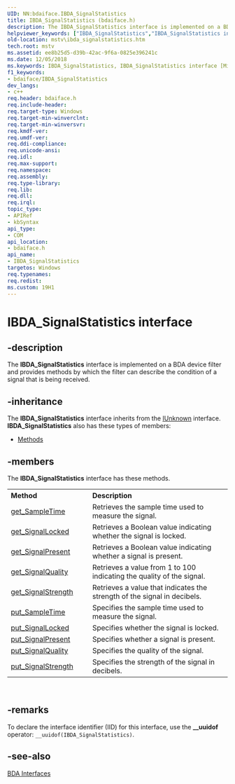 ```yaml
---
UID: NN:bdaiface.IBDA_SignalStatistics
title: IBDA_SignalStatistics (bdaiface.h)
description: The IBDA_SignalStatistics interface is implemented on a BDA device filter and provides methods by which the filter can describe the condition of a signal that is being received.
helpviewer_keywords: ["IBDA_SignalStatistics","IBDA_SignalStatistics interface [Microsoft TV Technologies]","IBDA_SignalStatistics interface [Microsoft TV Technologies]","described","IBDA_SignalStatisticsInterface","bdaiface/IBDA_SignalStatistics","mstv.ibda_signalstatistics"]
old-location: mstv\ibda_signalstatistics.htm
tech.root: mstv
ms.assetid: ee8b25d5-d39b-42ac-9f6a-0825e396241c
ms.date: 12/05/2018
ms.keywords: IBDA_SignalStatistics, IBDA_SignalStatistics interface [Microsoft TV Technologies], IBDA_SignalStatistics interface [Microsoft TV Technologies],described, IBDA_SignalStatisticsInterface, bdaiface/IBDA_SignalStatistics, mstv.ibda_signalstatistics
f1_keywords:
- bdaiface/IBDA_SignalStatistics
dev_langs:
- c++
req.header: bdaiface.h
req.include-header: 
req.target-type: Windows
req.target-min-winverclnt: 
req.target-min-winversvr: 
req.kmdf-ver: 
req.umdf-ver: 
req.ddi-compliance: 
req.unicode-ansi: 
req.idl: 
req.max-support: 
req.namespace: 
req.assembly: 
req.type-library: 
req.lib: 
req.dll: 
req.irql: 
topic_type:
- APIRef
- kbSyntax
api_type:
- COM
api_location:
- bdaiface.h
api_name:
- IBDA_SignalStatistics
targetos: Windows
req.typenames: 
req.redist: 
ms.custom: 19H1
---
```


# IBDA_SignalStatistics interface


## -description



The <b>IBDA_SignalStatistics</b> interface is implemented on a BDA device filter and provides methods by which the filter can describe the condition of a signal that is being received.




## -inheritance

The <b xmlns:loc="http://microsoft.com/wdcml/l10n">IBDA_SignalStatistics</b> interface inherits from the <a href="https://docs.microsoft.com/windows/desktop/api/unknwn/nn-unknwn-iunknown">IUnknown</a> interface. <b>IBDA_SignalStatistics</b> also has these types of members:
<ul>
<li><a href="https://docs.microsoft.com/">Methods</a></li>
</ul>

## -members

The <b>IBDA_SignalStatistics</b> interface has these methods.
<table class="members" id="memberListMethods">
<tr>
<th align="left" width="37%">Method</th>
<th align="left" width="63%">Description</th>
</tr>
<tr data="declared;">
<td align="left" width="37%">
<a href="https://docs.microsoft.com/windows/desktop/api/bdaiface/nf-bdaiface-ibda_signalstatistics-get_sampletime">get_SampleTime</a>
</td>
<td align="left" width="63%">
Retrieves the sample time used to measure the signal.

</td>
</tr>
<tr data="declared;">
<td align="left" width="37%">
<a href="https://docs.microsoft.com/windows/desktop/api/bdaiface/nf-bdaiface-ibda_signalstatistics-get_signallocked">get_SignalLocked</a>
</td>
<td align="left" width="63%">
Retrieves a Boolean value indicating whether the signal is locked.

</td>
</tr>
<tr data="declared;">
<td align="left" width="37%">
<a href="https://docs.microsoft.com/windows/desktop/api/bdaiface/nf-bdaiface-ibda_signalstatistics-get_signalpresent">get_SignalPresent</a>
</td>
<td align="left" width="63%">
Retrieves a Boolean value indicating whether a signal is present.

</td>
</tr>
<tr data="declared;">
<td align="left" width="37%">
<a href="https://docs.microsoft.com/windows/desktop/api/bdaiface/nf-bdaiface-ibda_signalstatistics-get_signalquality">get_SignalQuality</a>
</td>
<td align="left" width="63%">
Retrieves a value from 1 to 100 indicating the quality of the signal.

</td>
</tr>
<tr data="declared;">
<td align="left" width="37%">
<a href="https://docs.microsoft.com/windows/desktop/api/bdaiface/nf-bdaiface-ibda_signalstatistics-get_signalstrength">get_SignalStrength</a>
</td>
<td align="left" width="63%">
Retrieves a value that indicates the strength of the signal in decibels.

</td>
</tr>
<tr data="declared;">
<td align="left" width="37%">
<a href="https://docs.microsoft.com/windows/desktop/api/bdaiface/nf-bdaiface-ibda_signalstatistics-put_sampletime">put_SampleTime</a>
</td>
<td align="left" width="63%">
Specifies the sample time used to measure the signal.

</td>
</tr>
<tr data="declared;">
<td align="left" width="37%">
<a href="https://docs.microsoft.com/windows/desktop/api/bdaiface/nf-bdaiface-ibda_signalstatistics-put_signallocked">put_SignalLocked</a>
</td>
<td align="left" width="63%">
Specifies whether the signal is locked.

</td>
</tr>
<tr data="declared;">
<td align="left" width="37%">
<a href="https://docs.microsoft.com/windows/desktop/api/bdaiface/nf-bdaiface-ibda_signalstatistics-put_signalpresent">put_SignalPresent</a>
</td>
<td align="left" width="63%">
Specifies whether a signal is present.

</td>
</tr>
<tr data="declared;">
<td align="left" width="37%">
<a href="https://docs.microsoft.com/windows/desktop/api/bdaiface/nf-bdaiface-ibda_signalstatistics-put_signalquality">put_SignalQuality</a>
</td>
<td align="left" width="63%">
Specifies the quality of the signal.

</td>
</tr>
<tr data="declared;">
<td align="left" width="37%">
<a href="https://docs.microsoft.com/windows/desktop/api/bdaiface/nf-bdaiface-ibda_signalstatistics-put_signalstrength">put_SignalStrength</a>
</td>
<td align="left" width="63%">
Specifies the strength of the signal in decibels.

</td>
</tr>
</table> 


## -remarks



To declare the interface identifier (IID) for this interface, use the <b>__uuidof</b> operator: <code>__uuidof(IBDA_SignalStatistics)</code>.




## -see-also




<a href="https://docs.microsoft.com/previous-versions/windows/desktop/mstv/bda-interfaces">BDA Interfaces</a>
 

 


